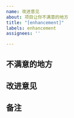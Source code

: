 ```yaml
---
name: 改进意见
about: 项目让你不满意的地方
title: "[enhancement]"
labels: enhancement
assignees: ''

---
```


## 不满意的地方

## 改进意见

## 备注
